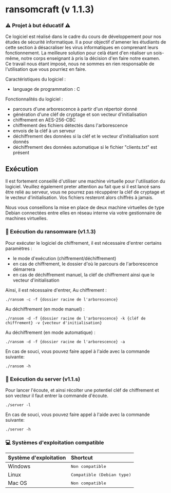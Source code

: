 # ransomcraft (v 1.1.3)
### ⚠️ Projet à but éducatif ⚠️

Ce logiciel est réalisé dans le cadre du cours de développement pour nos études de sécurité informatique. Il a pour objectif d'amener les étudiants de cette section à désacraliser les virus informatiques en comprenant leurs fonctionnement. La meilleure solution pour celà étant d'en réaliser un sois-même, notre corps enseignant à pris la décision d'en faire notre examen. Ce travail nous étant imposé, nous ne sommes en rien responsable de l'utilisation que vous pourriez en faire.

Caractéristiques du logiciel :
 - language de programmation : C

Fonctionnalités du logiciel :
 - parcours d'une arborescence à partir d'un répertoir donné
 - génération d'une cléf de cryptage et son vecteur d'initialisation
 - chiffrement en AES-256-CBC
 - chiffrement des fichiers détectés dans l'arborescence
 - envois de la cléf à un serveur
 - déchiffrement des données si la cléf et le vecteur d'initialisation sont donnés
 - déchiffrement des données automatique si le fichier "clients.txt" est présent

## Exécution
Il est fortement conseillé d'utiliser une machine virtuelle pour l'utilisation du logiciel. Veuillez également preter attention au fait que si il est lancé sans être relié au serveur, vous ne pourrez pas récuppérer la cléf de cryptage et le vecteur d'initialisation. Vos fichiers resteront alors chiffrés à jamais.

Nous vous conseillons la mise en place de deux machine virtuelles de type Debian connectées entre elles en réseau interne via votre gestionnaire de machines virtuelles.

### 🔐 Exécution du ransomware (v1.1.3)

Pour exécuter le logiciel de chiffrement, il est nécessaire d'entrer certains paramètres :
 - le mode d'exécution (chiffrement/déchiffrement)
 - en cas de chiffrement, le dossier d'où le parcours de l'arborescence démarrera
 - en cas de déchiffrement manuel, la cléf de chiffrement ainsi que le vecteur d'initialisation

Ainsi, il est nécessaire d'entrer,
Au chiffrement :

```
./ransom -c -f {dossier racine de l'arborescence}
```

Au déchiffrement (en mode manuel) :

```
./ransom -d -f {dossier racine de l'arborescence} -k {cléf de chiffrement} -v {vecteur d'initialisation}
```

Au déchiffrement (en mode automatique) :

```
./ransom -d -f {dossier racine de l'arborescence} -a
```

En cas de souci, vous pouvez faire appel à l'aide avec la commande suivante:

```
./ransom -h
```

### 🚀 Exécution du server (v1.1.s)

Pour lancer l'écoute, et ainsi récolter une potentiel cléf de chiffrement et son vecteur il faut entrer la commande d'écoute.

```
./server -l
```

En cas de souci, vous pouvez faire appel à l'aide avec la commande suivante:

```
./server -h
```

### 💻 Systèmes d'exploitation compatible

 | Système d'exploitation                      |   Shortcut
 | ------------------------------------------- |:-----------------------------
 | Windows                                     | <kbd>Non compatible</kbd>
 | Linux                                       | <kbd>Compatible (Debian type)</kbd>
 | Mac OS                                      | <kbd>Non compatible</kbd>
